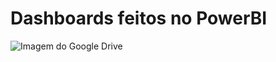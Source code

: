 # Dashboards feitos no PowerBI

<div>
        <img src="https://drive.google.com/uc?export=view&id=17QIRxYolltDwGN-9fxEna84qr8k9NzyF" alt="Imagem do Google Drive">
</div>
